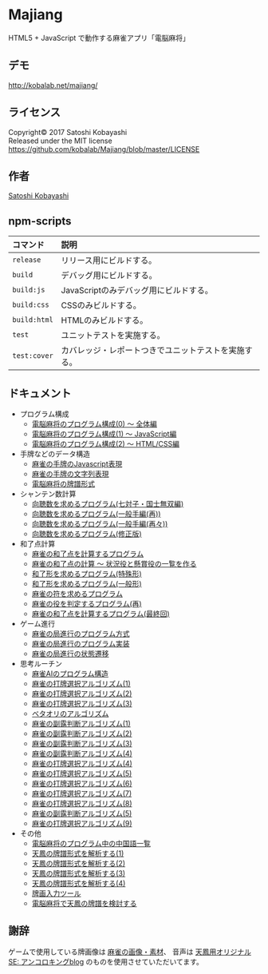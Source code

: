 # Majiang
HTML5 + JavaScript で動作する麻雀アプリ「電脳麻将」

## デモ
http://kobalab.net/majiang/

## ライセンス
Copyright&copy; 2017 Satoshi Kobayashi<br>
Released under the MIT license<br>
https://github.com/kobalab/Majiang/blob/master/LICENSE

## 作者
[Satoshi Kobayashi](https://github.com/kobalab)

## npm-scripts
| コマンド         | 説明                                        |
|:----------------|:-------------------------------------------|
| ``release``     | リリース用にビルドする。                       |
| ``build``       | デバッグ用にビルドする。                       |
| ``build:js``    | JavaScriptのみデバッグ用にビルドする。          |
| ``build:css``   | CSSのみビルドする。                           |
| ``build:html``  | HTMLのみビルドする。                          |
| ``test``        | ユニットテストを実施する。                      |
| ``test:cover``  | カバレッジ・レポートつきでユニットテストを実施する。|

## ドキュメント
- プログラム構成
  - [電脳麻将のプログラム構成(0) ～ 全体編](https://blog.kobalab.net/entry/2020/07/19/212824)
  - [電脳麻将のプログラム構成(1) 〜 JavaScript編](https://blog.kobalab.net/entry/2020/07/24/234523)
  - [電脳麻将のプログラム構成(2) 〜 HTML/CSS編](https://blog.kobalab.net/entry/2020/07/29/003536)
- 手牌などのデータ構造
  - [麻雀の手牌のJavascript表現](https://blog.kobalab.net/entry/20151211/1449838875)
  - [麻雀の手牌の文字列表現](https://blog.kobalab.net/entry/20151218/1450441130)
  - [電脳麻将の牌譜形式](https://blog.kobalab.net/entry/20151228/1451228689)
- シャンテン数計算
  - [向聴数を求めるプログラム(七対子・国士無双編)](https://blog.kobalab.net/entry/20151215/1450112281)
  - [向聴数を求めるプログラム(一般手編(再))](https://blog.kobalab.net/entry/20151216/1450191666)
  - [向聴数を求めるプログラム(一般手編(再々))](https://blog.kobalab.net/entry/20151217/1450357254)
  - [向聴数を求めるプログラム(修正版)](https://blog.kobalab.net/entry/20170917/1505601161)
- 和了点計算
  - [麻雀の和了点を計算するプログラム](https://blog.kobalab.net/entry/20151221/1450624780)
  - [麻雀の和了点の計算 ～ 状況役と懸賞役の一覧を作る](https://blog.kobalab.net/entry/20151222/1450710990)
  - [和了形を求めるプログラム(特殊形)](https://blog.kobalab.net/entry/20151223/1450796906)
  - [和了形を求めるプログラム(一般形)](https://blog.kobalab.net/entry/20151224/1450883400)
  - [麻雀の符を求めるプログラム](https://blog.kobalab.net/entry/20151225/1450970516)
  - [麻雀の役を判定するプログラム(再)](https://blog.kobalab.net/entry/20151226/1451057134)
  - [麻雀の和了点を計算するプログラム(最終回)](https://blog.kobalab.net/entry/20151227/1451142872)
- ゲーム進行
  - [麻雀の局進行のプログラム方式](https://blog.kobalab.net/entry/20151229/1451315733)
  - [麻雀の局進行のプログラム実装](https://blog.kobalab.net/entry/20151230/1451403553)
  - [麻雀の局進行の状態遷移](https://blog.kobalab.net/entry/20151231/1451487890)
- 思考ルーチン
  - [麻雀AIのプログラム構造](https://blog.kobalab.net/entry/20160102/1451703115)
  - [麻雀の打牌選択アルゴリズム(1)](https://blog.kobalab.net/entry/20160103/1451781343)
  - [麻雀の打牌選択アルゴリズム(2)](https://blog.kobalab.net/entry/20160104/1451907283)
  - [麻雀の打牌選択アルゴリズム(3)](https://blog.kobalab.net/entry/20160105/1451998413)
  - [ベタオリのアルゴリズム](https://blog.kobalab.net/entry/20161204/1480808089)
  - [麻雀の副露判断アルゴリズム(1)](https://blog.kobalab.net/entry/20161212/1481471543)
  - [麻雀の副露判断アルゴリズム(2)](https://blog.kobalab.net/entry/20161213/1481557260)
  - [麻雀の副露判断アルゴリズム(3)](https://blog.kobalab.net/entry/20161214/1481644278)
  - [麻雀の副露判断アルゴリズム(4)](https://blog.kobalab.net/entry/20161215/1481809226)
  - [麻雀の打牌選択アルゴリズム(4)](https://blog.kobalab.net/entry/20170731/1501502063)
  - [麻雀の打牌選択アルゴリズム(5)](https://blog.kobalab.net/entry/20170802/1501673312)
  - [麻雀の打牌選択アルゴリズム(6)](https://blog.kobalab.net/entry/20170806/1502026197)
  - [麻雀の打牌選択アルゴリズム(7)](https://blog.kobalab.net/entry/20170813/1502605785)
  - [麻雀の打牌選択アルゴリズム(8)](https://blog.kobalab.net/entry/20170819/1503150574)
  - [麻雀の副露判断アルゴリズム(5)](https://blog.kobalab.net/entry/20170822/1503401216)
  - [麻雀の打牌選択アルゴリズム(9)](https://blog.kobalab.net/entry/20170826/1503705167)
- その他
  - [電脳麻将のプログラム中の中国語一覧](https://blog.kobalab.net/entry/20170722/1500688645)
  - [天鳳の牌譜形式を解析する(1)](https://blog.kobalab.net/entry/20170225/1488036549)
  - [天鳳の牌譜形式を解析する(2)](https://blog.kobalab.net/entry/20170228/1488294993)
  - [天鳳の牌譜形式を解析する(3)](https://blog.kobalab.net/entry/20170312/1489315432)
  - [天鳳の牌譜形式を解析する(4)](https://blog.kobalab.net/entry/20170720/1500479235)
  - [牌画入力ツール](https://blog.kobalab.net/entry/20161218/1482078427)
  - [電脳麻将で天鳳の牌譜を検討する](https://blog.kobalab.net/entry/2020/07/08/080228)

## 謝辞
ゲームで使用している牌画像は [麻雀の画像・素材](http://www.civillink.net/fsozai/majan.html)、
音声は [天鳳用オリジナルSE: アンコロキングblog](http://ancoro.way-nifty.com/blog/se.html)
のものを使用させていただいてます。
